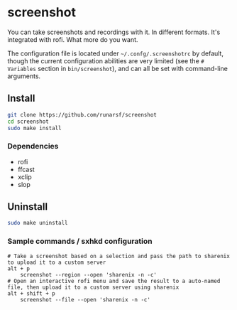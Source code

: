 # screenshot

You can take screenshots and recordings with it. In different formats.
It's integrated with rofi.
What more do you want.

The configuration file is located under `~/.confg/.screenshotrc` by default, though the current configuration abilities are very limited (see the `# Variables` section in `bin/screenshot`), and can all be set with command-line arguments.


## Install

```bash
git clone https://github.com/runarsf/screenshot
cd screenshot
sudo make install
```


### Dependencies

- rofi
- ffcast
- xclip
- slop


## Uninstall

```bash
sudo make uninstall
```


### Sample commands / sxhkd configuration

```sxhkd
# Take a screenshot based on a selection and pass the path to sharenix to upload it to a custom server
alt + p
	screenshot --region --open 'sharenix -n -c'
# Open an interactive rofi menu and save the result to a auto-named file, then upload it to a custom server using sharenix
alt + shift + p
	screenshot --file --open 'sharenix -n -c'
```
